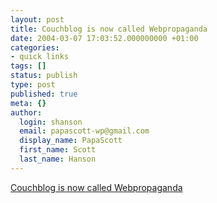 ```yaml
---
layout: post
title: Couchblog is now called Webpropaganda
date: 2004-03-07 17:03:52.000000000 +01:00
categories:
- quick links
tags: []
status: publish
type: post
published: true
meta: {}
author:
  login: shanson
  email: papascott-wp@gmail.com
  display_name: PapaScott
  first_name: Scott
  last_name: Hanson
---
```

<p><a title="Made with Textpattern" href="http://couchblog.de/webpropaganda/">Couchblog is now called Webpropaganda</a></p>
